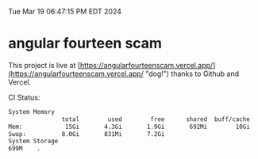 Tue Mar 19 06:47:15 PM EDT 2024

# angular fourteen scam


This project is live at [https://angularfourteenscam.vercel.app/](https://angularfourteenscam.vercel.app/ "dog!") thanks to Github and Vercel.

CI Status: 

```bash
System Memory
               total        used        free      shared  buff/cache   available
Mem:            15Gi       4.3Gi       1.9Gi       692Mi        10Gi        10Gi
Swap:          8.0Gi       831Mi       7.2Gi
System Storage
699M	.
```
